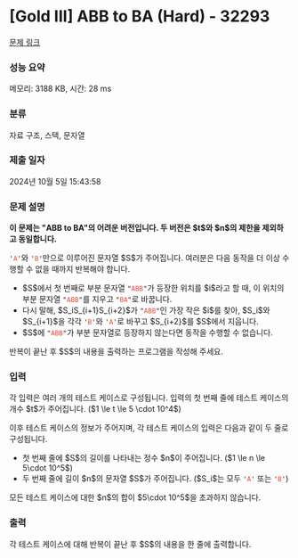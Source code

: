 # [Gold III] ABB to BA (Hard) - 32293 

[문제 링크](https://www.acmicpc.net/problem/32293) 

### 성능 요약

메모리: 3188 KB, 시간: 28 ms

### 분류

자료 구조, 스택, 문자열

### 제출 일자

2024년 10월 5일 15:43:58

### 문제 설명

<p><strong>이 문제는 "ABB to BA"의 어려운 버전입니다. 두 버전은 $t$와 $n$의 제한을 제외하고 동일합니다.</strong></p>

<p><code>'<span style="color:#e74c3c;">A</span>'</code>와 <code>'<span style="color:#e74c3c;">B</span>'</code>만으로 이루어진 문자열 $S$가 주어집니다. 여러분은 다음 동작을 더 이상 수행할 수 없을 때까지 반복해야 합니다.</p>

<ul>
	<li>$S$에서 첫 번째로 부분 문자열 <code>"<span style="color:#e74c3c;">ABB</span>"</code>가 등장한 위치를 $i$라고 할 때, 이 위치의 부분 문자열 <code>"<span style="color:#e74c3c;">ABB</span>"</code>를 지우고 <code>"<span style="color:#e74c3c;">BA</span>"</code>로 바꿉니다.</li>
	<li>다시 말해, $S_iS_{i+1}S_{i+2}$가 <code>"<span style="color:#e74c3c;">ABB</span>"</code>인 가장 작은 $i$를 찾아, $S_i$와 $S_{i+1}$을 각각 <code>'<span style="color:#e74c3c;">B</span>'</code>와 <code>'<span style="color:#e74c3c;">A</span>'</code>로 바꾸고 $S_{i+2}$를 $S$에서 지웁니다.</li>
	<li>$S$에 <code>"<span style="color:#e74c3c;">ABB</span>"</code>가 부분 문자열로 등장하지 않는다면 동작을 수행할 수 없습니다.</li>
</ul>

<p>반복이 끝난 후 $S$의 내용을 출력하는 프로그램을 작성해 주세요.</p>

### 입력 

 <p>각 입력은 여러 개의 테스트 케이스로 구성됩니다. 입력의 첫 번째 줄에 테스트 케이스의 개수 $t$가 주어집니다. ($1 \le t \le 5 \cdot 10^4$)</p>

<p>이후 테스트 케이스의 정보가 주어지며, 각 테스트 케이스의 입력은 다음과 같이 두 줄로 구성됩니다.</p>

<ul>
	<li>첫 번째 줄에 $S$의 길이를 나타내는 정수 $n$이 주어집니다. ($1 \le n \le 5\cdot 10^5$)</li>
	<li>두 번째 줄에 길이 $n$의 문자열 $S$가 주어집니다. ($S_i$는 모두 <code>'<span style="color:#e74c3c;">A</span>'</code> 또는 <code>'<span style="color:#e74c3c;">B</span>'</code>)</li>
</ul>

<p>모든 테스트 케이스에 대한 $n$의 합이 $5\cdot 10^5$을 초과하지 않습니다.</p>

### 출력 

 <p>각 테스트 케이스에 대해 반복이 끝난 후 $S$의 내용을 한 줄에 출력합니다.</p>


